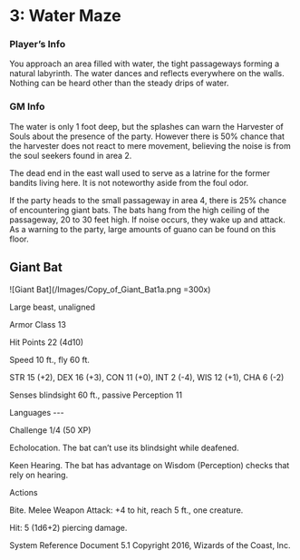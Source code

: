 # 3: Water Maze

### Player’s Info

You approach an area filled with water, the tight passageways forming a natural labyrinth. The water dances and reflects everywhere on the walls. Nothing can be heard other than the steady drips of water.

### GM Info

The water is only 1 foot deep, but the splashes can warn the Harvester of Souls about the presence of the party. However there is 50% chance that the harvester does not react to mere movement, believing the noise is from the soul seekers found in area 2.

The dead end in the east wall used to serve as a latrine for the former bandits living here. It is not noteworthy aside from the foul odor.

If the party heads to the small passageway in area 
4, there is 25% chance of encountering giant bats. The bats hang from the high ceiling of the passageway, 20 to 30 feet high. If noise occurs, they wake up and attack. As a warning to the party, large amounts of guano can be found on this floor.

## Giant Bat

![Giant Bat](/Images/Copy_of_Giant_Bat1a.png =300x)


Large beast, unaligned

Armor Class 13

Hit Points 22 (4d10)

Speed 10 ft., fly 60 ft.

STR 15 (+2), DEX 16 (+3), CON 11 (+0), INT 2 (-4), WIS 12 (+1), CHA 6 (-2)

Senses blindsight 60 ft., passive Perception 11

Languages ---

Challenge 1/4 (50 XP)

Echolocation. The bat can’t use its blindsight while deafened.

Keen Hearing. The bat has advantage on Wisdom (Perception) checks that rely on hearing.

Actions

Bite. Melee Weapon Attack: +4 to hit, reach 5 ft., one creature.

Hit: 5 (1d6+2) piercing damage.

System Reference Document 5.1 Copyright 2016, Wizards of the Coast, Inc.

